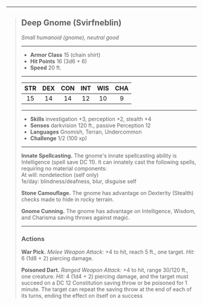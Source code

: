***
> ## Deep Gnome (Svirfneblin)
> *Small humanoid (gnome), neutral good*
> 
> ***
> 
> - **Armor Class** 15 (chain shirt)
> - **Hit Points** 16 (3d6 + 6)
> - **Speed** 20 ft.
> 
> ***
> 
> |STR|DEX|CON|INT|WIS|CHA|
> |:---:|:---:|:---:|:---:|:---:|:---:|
> |15|14|14|12|10|9|
> 
> ***
> 
> - **Skills** investigation +3, perception +2, stealth +4
> - **Senses** darkvision 120 ft., passive Perception 12
> - **Languages** Gnomish, Terran, Undercommon
> - **Challenge** 1/2 (100 xp)
> 
> ***
> 
> **Innate Spellcasting.** The gnome's innate spellcasting ability is Intelligence (spell save DC 11). It can innately cast the following spells, requiring no material components:  
> At will: nondetection (self only)  
> 1e/day: blindness/deafness, blur, disguise self
> 
> **Stone Camouflage.** The gnome has advantage on Dexterity (Stealth) checks made to hide in rocky terrain.
> 
> **Gnome Cunning.** The gnome has advantage on Intelligence, Wisdom, and Charisma saving throws against magic.
> 
> ***
> 
> ### Actions
> **War Pick.** *Melee Weapon Attack:* +4 to hit, reach 5 ft., one target. *Hit:* 6 (1d8 + 2) piercing damage.
> 
> **Poisoned Dart.** *Ranged Weapon Attack:* +4 to hit, range 30/120 ft., one creature. *Hit:* 4 (1d4 + 2) piercing damage, and the target must succeed on a DC 12 Constitution saving throw or be poisoned for 1 minute. The target can repeat the saving throw at the end of each of its turns, ending the effect on itself on a success